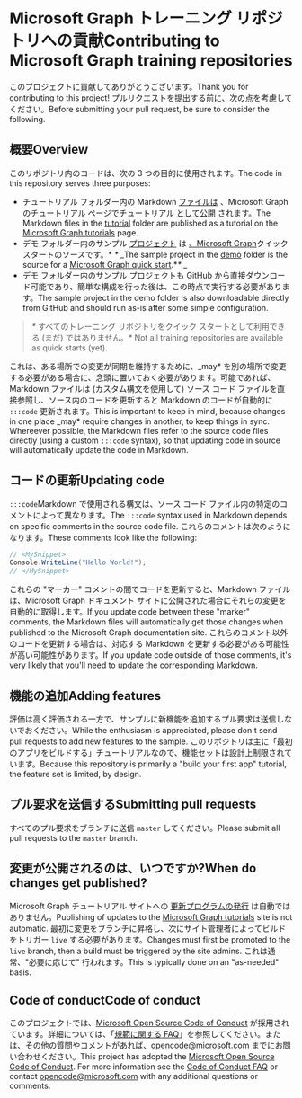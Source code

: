 # <a name="contributing-to-microsoft-graph-training-repositories"></a><span data-ttu-id="e9387-101">Microsoft Graph トレーニング リポジトリへの貢献</span><span class="sxs-lookup"><span data-stu-id="e9387-101">Contributing to Microsoft Graph training repositories</span></span>

<span data-ttu-id="e9387-102">このプロジェクトに貢献してありがとうございます。</span><span class="sxs-lookup"><span data-stu-id="e9387-102">Thank you for contributing to this project!</span></span> <span data-ttu-id="e9387-103">プルリクエストを提出する前に、次の点を考慮してください。</span><span class="sxs-lookup"><span data-stu-id="e9387-103">Before submitting your pull request, be sure to consider the following.</span></span>

## <a name="overview"></a><span data-ttu-id="e9387-104">概要</span><span class="sxs-lookup"><span data-stu-id="e9387-104">Overview</span></span>

<span data-ttu-id="e9387-105">このリポジトリ内のコードは、次の 3 つの目的に使用されます。</span><span class="sxs-lookup"><span data-stu-id="e9387-105">The code in this repository serves three purposes:</span></span>

- <span data-ttu-id="e9387-106">チュートリアル フォルダー内の Markdown [ファイルは](/tutorial) 、Microsoft Graph のチュートリアル ページでチュートリアル [として公開](https://docs.microsoft.com/graph/tutorials) されます。</span><span class="sxs-lookup"><span data-stu-id="e9387-106">The Markdown files in the [tutorial](/tutorial) folder are published as a tutorial on the [Microsoft Graph tutorials](https://docs.microsoft.com/graph/tutorials) page.</span></span>
- <span data-ttu-id="e9387-107">デモ フォルダー内のサンプル [プロジェクト](/demo) は [、Microsoft Graph](https://developer.microsoft.com/graph/quick-start)クイック スタートのソースです。\* *\** _</span><span class="sxs-lookup"><span data-stu-id="e9387-107">The sample project in the [demo](/demo) folder is the source for a [Microsoft Graph quick start](https://developer.microsoft.com/graph/quick-start).\**\** _</span></span>
- <span data-ttu-id="e9387-108">デモ フォルダー内のサンプル プロジェクトも GitHub から直接ダウンロード可能であり、簡単な構成を行った後は、この時点で実行する必要があります。</span><span class="sxs-lookup"><span data-stu-id="e9387-108">The sample project in the demo folder is also downloadable directly from GitHub and should run as-is after some simple configuration.</span></span>

> <span data-ttu-id="e9387-109">_*\**_ すべてのトレーニング リポジトリをクイック スタートとして利用できる (まだ) ではありません。</span><span class="sxs-lookup"><span data-stu-id="e9387-109">_*\**_ Not all training repositories are available as quick starts (yet).</span></span>

<span data-ttu-id="e9387-110">これは、ある場所での変更が同期を維持するために、_may\* を別の場所で変更する必要がある場合に、念頭に置いておく必要があります。可能であれば、Markdown ファイルは (カスタム構文を使用して) ソース コード ファイルを直接参照し、ソース内のコードを更新すると Markdown のコードが自動的に `:::code` 更新されます。</span><span class="sxs-lookup"><span data-stu-id="e9387-110">This is important to keep in mind, because changes in one place _may\* require changes in another, to keep things in sync. Whereever possible, the Markdown files refer to the source code files directly (using a custom `:::code` syntax), so that updating code in source will automatically update the code in Markdown.</span></span>

## <a name="updating-code"></a><span data-ttu-id="e9387-111">コードの更新</span><span class="sxs-lookup"><span data-stu-id="e9387-111">Updating code</span></span>

<span data-ttu-id="e9387-112">`:::code`Markdown で使用される構文は、ソース コード ファイル内の特定のコメントによって異なります。</span><span class="sxs-lookup"><span data-stu-id="e9387-112">The `:::code` syntax used in Markdown depends on specific comments in the source code file.</span></span> <span data-ttu-id="e9387-113">これらのコメントは次のようになります。</span><span class="sxs-lookup"><span data-stu-id="e9387-113">These comments look like the following:</span></span>

```csharp
// <MySnippet>
Console.WriteLine("Hello World!");
// </MySnippet>
```

<span data-ttu-id="e9387-114">これらの "マーカー" コメントの間でコードを更新すると、Markdown ファイルは、Microsoft Graph ドキュメント サイトに公開された場合にそれらの変更を自動的に取得します。</span><span class="sxs-lookup"><span data-stu-id="e9387-114">If you update code between these "marker" comments, the Markdown files will automatically get those changes when published to the Microsoft Graph documentation site.</span></span> <span data-ttu-id="e9387-115">これらのコメント以外のコードを更新する場合は、対応する Markdown を更新する必要がある可能性が高い可能性があります。</span><span class="sxs-lookup"><span data-stu-id="e9387-115">If you update code outside of those comments, it's very likely that you'll need to update the corresponding Markdown.</span></span>

## <a name="adding-features"></a><span data-ttu-id="e9387-116">機能の追加</span><span class="sxs-lookup"><span data-stu-id="e9387-116">Adding features</span></span>

<span data-ttu-id="e9387-117">評価は高く評価される一方で、サンプルに新機能を追加するプル要求は送信しないでおください。</span><span class="sxs-lookup"><span data-stu-id="e9387-117">While the enthusiasm is appreciated, please don't send pull requests to add new features to the sample.</span></span> <span data-ttu-id="e9387-118">このリポジトリは主に「最初のアプリをビルドする」チュートリアルなので、機能セットは設計上制限されています。</span><span class="sxs-lookup"><span data-stu-id="e9387-118">Because this repository is primarily a "build your first app" tutorial, the feature set is limited, by design.</span></span>

## <a name="submitting-pull-requests"></a><span data-ttu-id="e9387-119">プル要求を送信する</span><span class="sxs-lookup"><span data-stu-id="e9387-119">Submitting pull requests</span></span>

<span data-ttu-id="e9387-120">すべてのプル要求をブランチに送信 `master` してください。</span><span class="sxs-lookup"><span data-stu-id="e9387-120">Please submit all pull requests to the `master` branch.</span></span>

## <a name="when-do-changes-get-published"></a><span data-ttu-id="e9387-121">変更が公開されるのは、いつですか?</span><span class="sxs-lookup"><span data-stu-id="e9387-121">When do changes get published?</span></span>

<span data-ttu-id="e9387-122">Microsoft Graph チュートリアル サイトへの [更新プログラムの発行](https://docs.microsoft.com/graph/tutorials) は自動ではありません。</span><span class="sxs-lookup"><span data-stu-id="e9387-122">Publishing of updates to the [Microsoft Graph tutorials](https://docs.microsoft.com/graph/tutorials) site is not automatic.</span></span> <span data-ttu-id="e9387-123">最初に変更をブランチに昇格し、次にサイト管理者によってビルドをトリガー `live` する必要があります。</span><span class="sxs-lookup"><span data-stu-id="e9387-123">Changes must first be promoted to the `live` branch, then a build must be triggered by the site admins.</span></span> <span data-ttu-id="e9387-124">これは通常、"必要に応じて" 行われます。</span><span class="sxs-lookup"><span data-stu-id="e9387-124">This is typically done on an "as-needed" basis.</span></span>

## <a name="code-of-conduct"></a><span data-ttu-id="e9387-125">Code of conduct</span><span class="sxs-lookup"><span data-stu-id="e9387-125">Code of conduct</span></span>

<span data-ttu-id="e9387-p106">このプロジェクトでは、[Microsoft Open Source Code of Conduct](https://opensource.microsoft.com/codeofconduct/) が採用されています。詳細については、「[規範に関する FAQ](https://opensource.microsoft.com/codeofconduct/faq/)」を参照してください。または、その他の質問やコメントがあれば、[opencode@microsoft.com](mailto:opencode@microsoft.com) までにお問い合わせください。</span><span class="sxs-lookup"><span data-stu-id="e9387-p106">This project has adopted the [Microsoft Open Source Code of Conduct](https://opensource.microsoft.com/codeofconduct/). For more information see the [Code of Conduct FAQ](https://opensource.microsoft.com/codeofconduct/faq/) or contact [opencode@microsoft.com](mailto:opencode@microsoft.com) with any additional questions or comments.</span></span>
